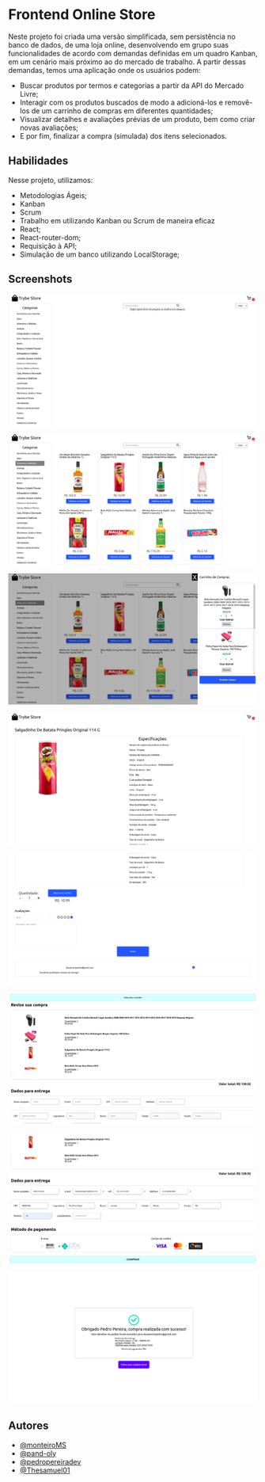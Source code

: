 
# Frontend Online Store

Neste projeto foi criada uma versão simplificada, sem persistência no banco 
de dados, de uma loja online, desenvolvendo em grupo suas funcionalidades de 
acordo com demandas definidas em um quadro Kanban, em um cenário mais próximo 
ao do mercado de trabalho. A partir dessas demandas, temos uma aplicação 
onde os usuários podem:

* Buscar produtos por termos e categorias a partir da API do Mercado Livre;
* Interagir com os produtos buscados de modo a adicioná-los e removê-los de um carrinho de compras em diferentes quantidades;
* Visualizar detalhes e avaliações prévias de um produto, bem como criar novas avaliações;
* E por fim, finalizar a compra (simulada) dos itens selecionados.

## Habilidades

Nesse projeto, utilizamos:

* Metodologias Ágeis;
* Kanban
* Scrum
* Trabalho em utilizando Kanban ou Scrum de maneira eficaz
* React;
* React-router-dom;
* Requisição à API;
* Simulação de um banco utilizando LocalStorage;

## Screenshots

![Initial Page Demo](/screenshots/initial-page.png?raw=true "Optional Title")

![Category Selected Demo](/screenshots/category-selected.png?raw=true "Optional Title")

![Cart Demo](/screenshots/cart.png?raw=true "Optional Title")

![Product Detail Demo](/screenshots/product-detail-01.png?raw=true "Optional Title")

![Product Detail Avaliation Demo](/screenshots/product-detail-02.png?raw=true "Optional Title")

![Checkout Page Demo](/screenshots/checkout-page-01.png?raw=true "Optional Title")

![Checkout Page Adress and Payment Demo](/screenshots/checkout-page-02.png?raw=true "Optional Title")

![Order Confirm Demo](/screenshots/order-confirmed.png?raw=true "Optional Title")

## Autores

- [@monteiroMS](https://github.com/monteiroMS)
- [@pand-oly](https://github.com/pand-oly)
- [@pedropereiradev](https://github.com/pedropereiradev)
- [@Thesamuel01](https://github.com/Thesamuel01)

